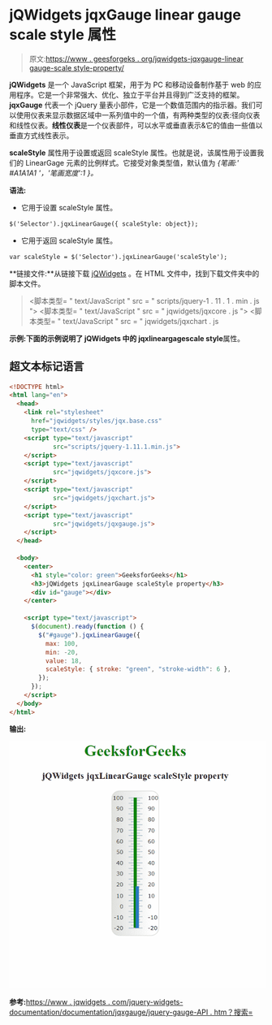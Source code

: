 # jQWidgets jqxGauge linear gauge scale style 属性

> 原文:[https://www . geesforgeks . org/jqwidgets-jqxgauge-linear gauge-scale style-property/](https://www.geeksforgeeks.org/jqwidgets-jqxgauge-lineargauge-scalestyle-property/)

**jQWidgets** 是一个 JavaScript 框架，用于为 PC 和移动设备制作基于 web 的应用程序。它是一个非常强大、优化、独立于平台并且得到广泛支持的框架。 **jqxGauge** 代表一个 jQuery 量表小部件，它是一个数值范围内的指示器。我们可以使用仪表来显示数据区域中一系列值中的一个值，有两种类型的仪表:径向仪表和线性仪表。**线性仪表**是一个仪表部件，可以水平或垂直表示&它的值由一些值以垂直方式线性表示。

**scaleStyle** 属性用于设置或返回 scaleStyle 属性。也就是说，该属性用于设置我们的 LinearGage 元素的比例样式。它接受对象类型值，默认值为 *{笔画:' #A1A1A1 '，'笔画宽度':1 }。*

**语法:**

*   它用于设置 scaleStyle 属性。

```html
$('Selector').jqxLinearGauge({ scaleStyle: object});
```

*   它用于返回 scaleStyle 属性。

```html
var scaleStyle = $('Selector').jqxLinearGauge('scaleStyle');
```

**链接文件:**从链接下载 [jQWidgets](https://www.jqwidgets.com/download/) 。在 HTML 文件中，找到下载文件夹中的脚本文件。

> <link rel="”stylesheet”" href="”jqwidgets/styles/jqx.base.css”" type="”text/css”">
> <脚本类型= " text/JavaScript " src = " scripts/jquery-1 . 11 . 1 . min . js "></脚本类型>
> <脚本类型= " text/JavaScript " src = " jqwidgets/jqxcore . js "></脚本类型>
> <脚本类型= " text/JavaScript " src = " jqwidgets/jqxchart . js

**示例:**下面的示例说明了 jQWidgets 中的 jqxlineargage**scale style**属性。

## 超文本标记语言

```html
<!DOCTYPE html>
<html lang="en">
  <head>
    <link rel="stylesheet"
      href="jqwidgets/styles/jqx.base.css"
      type="text/css" />
    <script type="text/javascript" 
            src="scripts/jquery-1.11.1.min.js">
    </script>
    <script type="text/javascript" 
            src="jqwidgets/jqxcore.js">
    </script>
    <script type="text/javascript" 
            src="jqwidgets/jqxchart.js">
    </script>
    <script type="text/javascript" 
            src="jqwidgets/jqxgauge.js">
    </script>
  </head>

  <body>
    <center>
      <h1 style="color: green">GeeksforGeeks</h1>
      <h3>jQWidgets jqxLinearGauge scaleStyle property</h3>
      <div id="gauge"></div>
    </center>

    <script type="text/javascript">
      $(document).ready(function () {
        $("#gauge").jqxLinearGauge({
          max: 100,
          min: -20,
          value: 18,
          scaleStyle: { stroke: "green", "stroke-width": 6 },
        });
      });
    </script>
  </body>
</html>
```

**输出:**

![](img/412fe629edfd291f9d3492439c16278b.png)

**参考:**[https://www . jqwidgets . com/jquery-widgets-documentation/documentation/jqxgauge/jquery-gauge-API . htm？搜索=](https://www.jqwidgets.com/jquery-widgets-documentation/documentation/jqxgauge/jquery-gauge-api.htm?search=)